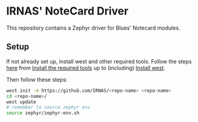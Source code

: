 # IRNAS' NoteCard Driver

This repository contains a Zephyr driver for Blues' Notecard modules.

## Setup

If not already set up, install west and other required tools. Follow the steps
[here](https://developer.nordicsemi.com/nRF_Connect_SDK/doc/latest/nrf/gs_installing.html)
from
[Install the required tools](https://developer.nordicsemi.com/nRF_Connect_SDK/doc/latest/nrf/gs_installing.html#install-the-required-tools)
up to (including)
[Install west](https://developer.nordicsemi.com/nRF_Connect_SDK/doc/latest/nrf/gs_installing.html#install-the-required-tools).

Then follow these steps:

```bash
west init -m https://github.com/IRNAS/<repo-name> <repo-name>
cd <repo-name>/
west update
# remember to source zephyr env
source zephyr/zephyr-env.sh
```
